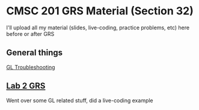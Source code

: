 # CMSC 201 GRS Material (Section 32)
I'll upload all my material (slides, live-coding, practice problems, etc) here before or after GRS

## General things
[GL Troubleshooting](https://github.com/agathaturya/cmsc_201_grs/blob/master/lab2/gl_troubleshooting.md)

## [Lab 2 GRS](https://github.com/agathaturya/cmsc_201_grs/tree/master/lab2)
Went over some GL related stuff, did a live-coding example
